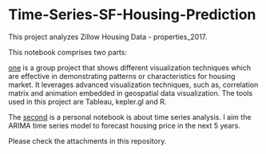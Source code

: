 # Time-Series-SF-Housing-Prediction

This project analyzes Zillow Housing Data - properties_2017. 

This notebook comprises two parts: 

[one](https://github.com/irislqy/Time-Series-SF-Housing-Prediction/blob/master/Data%20Visualization%20-%20Zillow.pdf) is a group project that shows different visualization techniques which are effective in demonstrating patterns or characteristics for housing market. It leverages advanced visualization techniques, such as, correlation matrix and animation embedded in geospatial data visualization. The tools used in this project are Tableau, kepler.gl and R. 

The [second](https://github.com/irislqy/Time-Series-SF-Housing-Prediction/blob/master/Homework_4_California_Data.ipynb) is a personal notebook is about time series analysis. I aim the ARIMA time series model to forecast housing price in the next 5 years. 

Please check the attachments in this repository. 

